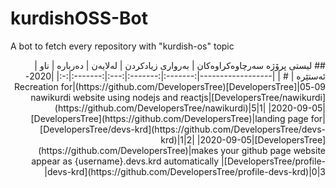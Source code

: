 # kurdishOSS-Bot
A bot to fetch every repository with "kurdish-os" topic
<div dir='rtl'>
 ## لیستی پرۆژه‌ سه‌رچاوه‌كراوه‌كان
| به‌رواری زیادكردن | له‌لایه‌ن | ده‌رباره‌ | ناو | ئه‌ستێره‌ | # |
|------------------|:-------:|:-------:|:---:|:-------:|:-:|
|2020-09-05|[DevelopersTree](https://github.com/DevelopersTree)|Recreation for nawikurdi website using nodejs and reactjs|[DevelopersTree/nawikurdi](https://github.com/DevelopersTree/nawikurdi)|5|1|
|2020-09-05|[DevelopersTree](https://github.com/DevelopersTree)|landing page for|[DevelopersTree/devs-krd](https://github.com/DevelopersTree/devs-krd)|1|2|
|2020-09-05|[DevelopersTree](https://github.com/DevelopersTree)|makes your github page website appear as {username}.devs.krd automatically |[DevelopersTree/profile-devs-krd](https://github.com/DevelopersTree/profile-devs-krd)|0|3|
</div>